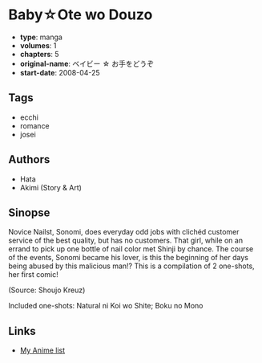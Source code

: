 # Baby☆Ote wo Douzo

-   **type**: manga
-   **volumes**: 1
-   **chapters**: 5
-   **original-name**: ベイビー ☆ お手をどうぞ
-   **start-date**: 2008-04-25

## Tags

-   ecchi
-   romance
-   josei

## Authors

-   Hata
-   Akimi (Story & Art)

## Sinopse

Novice Nailst, Sonomi, does everyday odd jobs with clichéd customer service of the best quality, but has no customers. That girl, while on an errand to pick up one bottle of nail color met Shinji by chance. The course of the events, Sonomi became his lover, is this the beginning of her days being abused by this malicious man!? This is a compilation of 2 one-shots, her first comic!

(Source: Shoujo Kreuz)

Included one-shots: Natural ni Koi wo Shite; Boku no Mono

## Links

-   [My Anime list](https://myanimelist.net/manga/8117/Baby%E2%98%86Ote_wo_Douzo)
